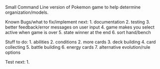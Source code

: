 Small Command Line version of Pokemon game to help determine organization/models.

Known Bugs/what to fix/implement next:
    1. documentation
    2. testing
    3. better feedback/error messages on user input
    4. game makes you select active when game is over
    5. state winner at the end
    6. sort hand/bench

Stuff to do:
    1. abilities
    2. conditions
    2. more cards
    3. deck building
    4. card collecting
    5. battle building
    6. energy cards
    7. alternative evolution/rule options

Test next:
    1.